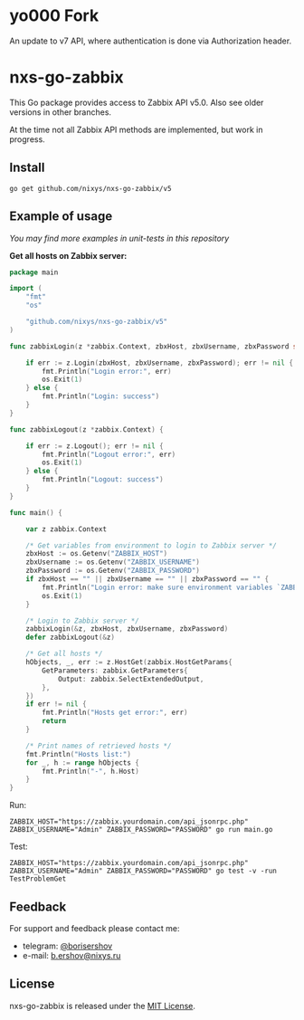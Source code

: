 # yo000 Fork
An update to v7 API, where authentication is done via Authorization header.

# nxs-go-zabbix

This Go package provides access to Zabbix API v5.0.
Also see older versions in other branches.

At the time not all Zabbix API methods are implemented, but work in progress.

## Install

```
go get github.com/nixys/nxs-go-zabbix/v5
```

## Example of usage

*You may find more examples in unit-tests in this repository*

**Get all hosts on Zabbix server:**

```go
package main

import (
	"fmt"
	"os"

	"github.com/nixys/nxs-go-zabbix/v5"
)

func zabbixLogin(z *zabbix.Context, zbxHost, zbxUsername, zbxPassword string) {

	if err := z.Login(zbxHost, zbxUsername, zbxPassword); err != nil {
		fmt.Println("Login error:", err)
		os.Exit(1)
	} else {
		fmt.Println("Login: success")
	}
}

func zabbixLogout(z *zabbix.Context) {

	if err := z.Logout(); err != nil {
		fmt.Println("Logout error:", err)
		os.Exit(1)
	} else {
		fmt.Println("Logout: success")
	}
}

func main() {

	var z zabbix.Context

	/* Get variables from environment to login to Zabbix server */
	zbxHost := os.Getenv("ZABBIX_HOST")
	zbxUsername := os.Getenv("ZABBIX_USERNAME")
	zbxPassword := os.Getenv("ZABBIX_PASSWORD")
	if zbxHost == "" || zbxUsername == "" || zbxPassword == "" {
		fmt.Println("Login error: make sure environment variables `ZABBIX_HOST`, `ZABBIX_USERNAME` and `ZABBIX_PASSWORD` are defined")
		os.Exit(1)
	}

	/* Login to Zabbix server */
	zabbixLogin(&z, zbxHost, zbxUsername, zbxPassword)
	defer zabbixLogout(&z)

	/* Get all hosts */
	hObjects, _, err := z.HostGet(zabbix.HostGetParams{
		GetParameters: zabbix.GetParameters{
			Output: zabbix.SelectExtendedOutput,
		},
	})
	if err != nil {
		fmt.Println("Hosts get error:", err)
		return
	}

	/* Print names of retrieved hosts */
	fmt.Println("Hosts list:")
	for _, h := range hObjects {
		fmt.Println("-", h.Host)
	}
}
```

Run:

```
ZABBIX_HOST="https://zabbix.yourdomain.com/api_jsonrpc.php" ZABBIX_USERNAME="Admin" ZABBIX_PASSWORD="PASSWORD" go run main.go
```

Test:

```
ZABBIX_HOST="https://zabbix.yourdomain.com/api_jsonrpc.php" ZABBIX_USERNAME="Admin" ZABBIX_PASSWORD="PASSWORD" go test -v -run TestProblemGet
```


## Feedback

For support and feedback please contact me:
- telegram: [@borisershov](https://t.me/borisershov)
- e-mail: b.ershov@nixys.ru

## License

nxs-go-zabbix is released under the [MIT License](LICENSE).
